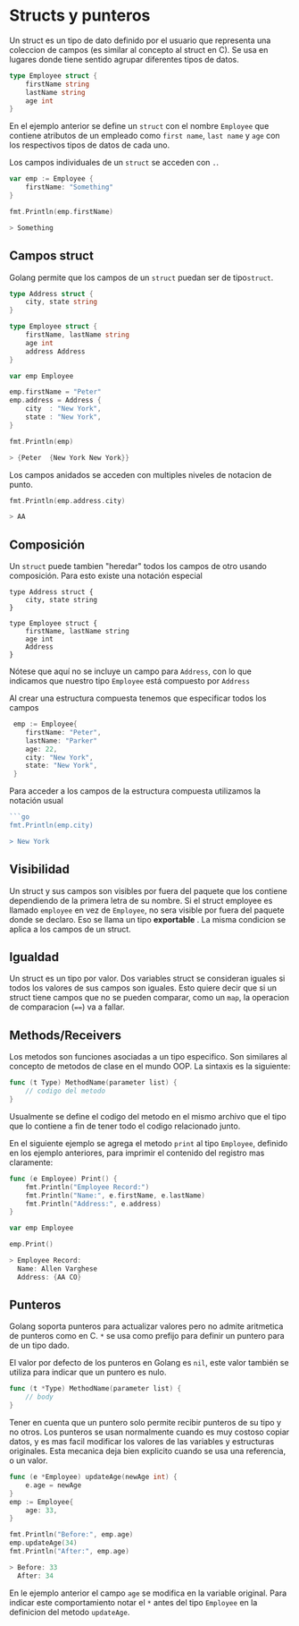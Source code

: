 # Structs y punteros

Un struct es un tipo de dato definido por el usuario que representa
una coleccion de campos (es similar al concepto al struct en C). Se
usa en lugares donde tiene sentido agrupar diferentes tipos de datos.

```go
type Employee struct {
    firstName string
    lastName string
    age int
}
```

En el ejemplo anterior se define un `struct` con el nombre `Employee`
que contiene atributos de un empleado como `first name`, `last name` y
`age` con los respectivos tipos de datos de cada uno.

Los campos individuales de un `struct` se acceden con `.`.

```go
var emp := Employee {
    firstName: "Something"
}

fmt.Println(emp.firstName)

> Something
```

## Campos struct

Golang permite que los campos de un `struct` puedan ser de
tipo`struct`.

```go
type Address struct {
    city, state string
}

type Employee struct {
    firstName, lastName string
    age int
    address Address
}
```

```go
var emp Employee

emp.firstName = "Peter"
emp.address = Address {
    city  : "New York",
    state : "New York",
}

fmt.Println(emp)

> {Peter  {New York New York}}
```

Los campos anidados se acceden con multiples niveles de notacion de
punto.

```go
fmt.Println(emp.address.city)

> AA
```

## Composición

Un `struct` puede tambien "heredar" todos los campos de otro usando
composición. Para esto existe una notación especial

```
type Address struct {
    city, state string
}

type Employee struct {
    firstName, lastName string
    age int
    Address
}
```

Nótese que aquí no se incluye un campo para `Address`, con lo que
indicamos que nuestro tipo `Employee` está compuesto por `Address`

Al crear una estructura compuesta tenemos que especificar todos los
campos

```go
 emp := Employee{
	firstName: "Peter",
	lastName: "Parker"
	age: 22,
	city: "New York",
	state: "New York",
 }
```

Para acceder a los campos de la estructura compuesta utilizamos la
notación usual

```go
```go
fmt.Println(emp.city)

> New York
```

## Visibilidad

Un struct y sus campos son visibles por fuera del paquete que los
contiene dependiendo de la primera letra de su nombre. Si el struct
employee es llamado `employee` en vez de `Employee`, no sera visible
por fuera del paquete donde se declaro. Eso se llama un tipo
**exportable** . La misma condicion se aplica a los campos de un
struct.

## Igualdad

Un struct es un tipo por valor. Dos variables struct se consideran
iguales si todos los valores de sus campos son iguales. Esto quiere
decir que si un struct tiene campos que no se pueden comparar, como un
`map`, la operacion de comparacion (`==`) va a fallar.

## Methods/Receivers

Los metodos son funciones asociadas a un tipo especifico. Son
similares al concepto de metodos de clase en el mundo OOP. La sintaxis
es la siguiente:

```go
func (t Type) MethodName(parameter list) {
    // codigo del metodo
}
```

Usualmente se define el codigo del metodo en el mismo archivo que el
tipo que lo contiene a fin de tener todo el codigo relacionado junto.

En el siguiente ejemplo se agrega el metodo `print` al tipo
`Employee`, definido en los ejemplo anteriores, para imprimir el
contenido del registro mas claramente:

```go
func (e Employee) Print() {
    fmt.Println("Employee Record:")
    fmt.Println("Name:", e.firstName, e.lastName)
    fmt.Println("Address:", e.address)
}

var emp Employee

emp.Print()

> Employee Record:
  Name: Allen Varghese
  Address: {AA CO}
```



## Punteros

Golang soporta punteros para actualizar valores pero no admite
aritmetica de punteros como en C. `*` se usa como prefijo para definir
un puntero para de un tipo dado.

El valor por defecto de los punteros en Golang es `nil`, este valor
también se utiliza para indicar que un puntero es nulo.


```go
func (t *Type) MethodName(parameter list) {
    // body
}
```

Tener en cuenta que un puntero solo permite recibir punteros de su
tipo y no otros. Los punteros se usan normalmente cuando es muy
costoso copiar datos, y es mas facil modificar los valores de las
variables y estructuras originales. Esta mecanica deja bien explicito
cuando se usa una referencia, o un valor.

```go
func (e *Employee) updateAge(newAge int) {
    e.age = newAge
}
emp := Employee{
    age: 33,
}

fmt.Println("Before:", emp.age)
emp.updateAge(34)
fmt.Println("After:", emp.age)

> Before: 33
  After: 34
```

En le ejemplo anterior el campo `age` se modifica en la variable
original. Para indicar este comportamiento notar el `*` antes del tipo
`Employee` en la definicion del metodo `updateAge`.
